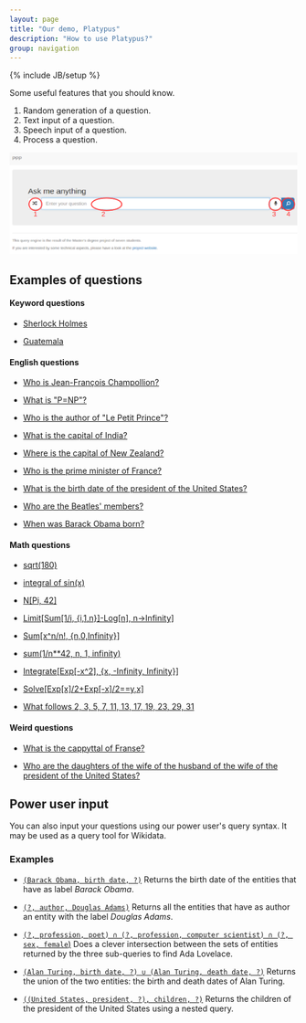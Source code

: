 ```yaml
---
layout: page
title: "Our demo, Platypus"
description: "How to use Platypus?"
group: navigation
---
```

{% include JB/setup %}

Some useful features that you should know.

1. Random generation of a question.
2. Text input of a question.
3. Speech input of a question.
4. Process a question.

[![Annotated screen capture of the PPP](PPPhelp.png "How to use the query engine?")](PPPhelp.png)

## Examples of questions

#### Keyword questions

* [Sherlock Holmes](https://askplatyp.us/?lang=en&q=Sherlock+Holmes)

* [Guatemala](https://askplatyp.us/?lang=en&q=Guatemala)

#### English questions

* [Who is Jean-François Champollion?](https://askplatyp.us/?lang=en&q=Who+is+Jean-Fran%C3%A7ois+Champollion%3F)

* [What is "P=NP"?](https://askplatyp.us/?lang=en&q=What+is+%22P%3DNP%22%3F)

* [Who is the author of "Le Petit Prince"?](https://askplatyp.us/?lang=en&q=Who+is+the+author+of+%22Le+Petit+Prince%22%3F)

* [What is the capital of India?](https://askplatyp.us/?lang=en&q=What+is+the+capital+of+India%3F)

* [Where is the capital of New Zealand?](https://askplatyp.us/?lang=en&q=Where+is+the+capital+of+New+Zealand%3F)

* [Who is the prime minister of France?](https://askplatyp.us/?lang=en&q=Who+is+the+prime+minister+of+France%3F)

* [What is the birth date of the president of the United States?](https://askplatyp.us/?lang=en&q=What+is+the+birth+date+of+the+president+of+the+United+States%3F)

* [Who are the Beatles\' members?](https://askplatyp.us/?lang=en&q=Who+are+the+Beatles%27+members%3F)

* [When was Barack Obama born?](https://askplatyp.us/?lang=en&q=When+was+Barack+Obama+born%3F)

#### Math questions

* [sqrt(180)](https://askplatyp.us/?lang=en&q=sqrt(180))

* [integral of sin(x)](https://askplatyp.us/?lang=en&q=integral+of+sin%28x%29)

* [N[Pi, 42]](https://askplatyp.us/?lang=en&q=N%5BPi%2C+42%5D)

* [Limit[Sum[1/i, {i,1,n}]-Log[n], n->Infinity]](https://askplatyp.us/?lang=en&q=Limit%5BSum%5B1%2Fi%2C+%7Bi%2C1%2Cn%7D%5D-Log%5Bn%5D%2C+n-%3EInfinity%5D+)

* [Sum[x^n/n!, {n,0,Infinity}]](https://askplatyp.us/?lang=en&q=Sum%5Bx%5En%2Fn!%2C+%7Bn%2C0%2CInfinity%7D%5D+)

* [sum(1/n**42, n, 1, infinity)](https://askplatyp.us/?lang=en&q=Sum%5B1%2Fn%5E42%2C+%7Bn%2C1%2CInfinity%7D%5D+)

* [Integrate[Exp[-x^2], {x, -Infinity, Infinity}]](https://askplatyp.us/?lang=en&q=Integrate%5BExp%5B-x%5E2%5D%2C+%7Bx%2C+-Infinity%2C+Infinity%7D%5D+)

* [Solve[Exp[x]/2+Exp[-x]/2==y,x]](https://askplatyp.us/?lang=en&q=+Solve%5BExp%5Bx%5D%2F2%2BExp%5B-x%5D%2F2%3D%3Dy%2Cx%5D)

* [What follows 2, 3, 5, 7, 11, 13, 17, 19, 23, 29, 31](https://askplatyp.us/?lang=en&q=What+follows+2%2C+3%2C+5%2C+7%2C+11%2C+13%2C+17%2C+19%2C+23%2C+29%2C+31)

#### Weird questions

* [What is the cappyttal of Franse?](https://askplatyp.us/?lang=en&q=What+is+the+cappyttal+of+Franse%3F)

* [Who are the daughters of the wife of the husband of the wife of the president of the United States?](https://askplatyp.us/?lang=en&q=Who+are+the+daughters+of+the+wife+of+the+husband+of+the+wife+of+the+president+of+the+United+States%3F)


## Power user input

You can also input your questions using our power user's query syntax. It may be used as a query tool for Wikidata.

### Examples

* [`(Barack Obama, birth date, ?)`](https://askplatyp.us/?lang=en&q=%28Barack+Obama%2C+birth+date%2C+%3F%29) Returns the birth date of the entities that have as label *Barack Obama*.

* [`(?, author, Douglas Adams)`](https://askplatyp.us/?lang=en&q=%28%3F%2C+author%2C+Douglas+Adams%29) Returns all the entities that have as author an entity with the label *Douglas Adams*.

* [`(?, profession, poet) ∩ (?, profession, computer scientist) ∩ (?, sex, female`)](https://askplatyp.us/?lang=en&q=%28%3F%2C+profession%2C+poet%29+%E2%88%A9+%28%3F%2C+profession%2C+computer+scientist%29+%E2%88%A9+%28%3F%2C+sex%2C+female%29) Does a clever intersection between the sets of entities returned by the three sub-queries to find Ada Lovelace.

* [`(Alan Turing, birth date, ?) ∪ (Alan Turing, death date, ?)`](https://askplatyp.us/?lang=en&q=%28Alan+Turing%2C+birth+date%2C+%3F%29+%E2%88%AA+%28Alan+Turing%2C+death+date%2C+%3F%29) Returns the union of the two entities: the birth and death dates of Alan Turing.

* [`((United States, president, ?), children, ?)`](https://askplatyp.us/?lang=en&q=%28%28United+States%2C+president%2C+%3F%29%2C+children%2C+%3F%29) Returns the children of the president of the United States using a nested query.
